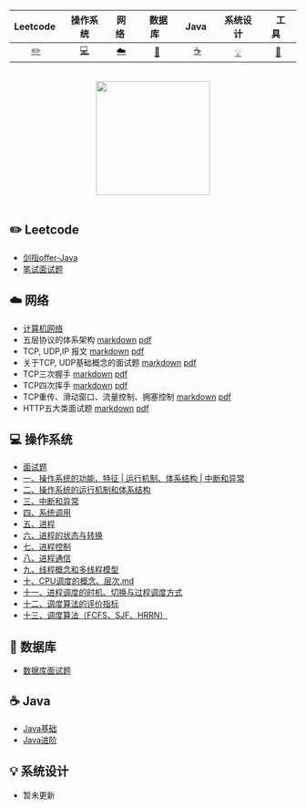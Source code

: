 <div align="center">


<br>

| Leetcode&nbsp; | 操作系统 | 网络&nbsp;| &nbsp;数据库&nbsp;&nbsp;|&nbsp;Java&nbsp;&nbsp;|系统设计| &nbsp;&nbsp;工具&nbsp;&nbsp; |
| :---: | :----: | :---: | :----: | :----: | :----: | :----: |
| [:pencil2:](#pencil2-算法) | [:computer:](#computer-操作系统) | [:cloud:](#cloud-网络) | [:floppy_disk:](#floppy_disk-数据库) |[:coffee:](#coffee-java)| [:bulb:](#bulb-系统设计) |[:wrench:](#wrench-工具)|


<br>
</div>

<div align="center">
    <img src="https://cs-notes-1256109796.cos.ap-guangzhou.myqcloud.com/githubio/LogoMakr_0zpEzN.png" width="200px">
</div>

<br>

## :pencil2: Leetcode

- [剑指offer-Java](https://github.com/Pakyen/Leetcode-Java)
- [笔试面试题](https://github.com/Pakyen/Leetcode-Java)

## :cloud: 网络 

- [计算机网络](https://github.com/Pakyen/Learning-Notes/tree/master/计算机网络)
- 五层协议的体系架构 [markdown](https://github.com/Pakyen/Learning-Notes/blob/master/计算机网络/一、五层协议的体系架构.md) [pdf](https://github.com/Pakyen/Learning-Notes/blob/master/计算机网络/一、五层协议的体系架构.pdf)
- TCP, UDP,IP 报文 [markdown](https://github.com/Pakyen/Learning-Notes/blob/master/计算机网络/二、TCP报文%2C%20UDP报文%2C%20IP报文详解.md) [pdf](https://github.com/Pakyen/Learning-Notes/blob/master/计算机网络/二、TCP报文%2C%20UDP报文%2C%20IP报文详解.pdf)
- 关于TCP, UDP基础概念的面试题 [markdown](https://github.com/Pakyen/Learning-Notes/blob/master/计算机网络/三、关于TCP、UDP基础概念的面试题.md) [pdf](https://github.com/Pakyen/Learning-Notes/blob/master/计算机网络/三、关于TCP、UDP基础概念的面试题.pdf)
- TCP三次握手 [markdown](https://github.com/Pakyen/Learning-Notes/blob/master/计算机网络/四、TCP%20三次握手.md) [pdf](https://github.com/Pakyen/Learning-Notes/blob/master/计算机网络/四、TCP%20三次握手.pdf)
- TCP四次挥手 [markdown](https://github.com/Pakyen/Learning-Notes/blob/master/计算机网络/五、TCP四次挥手.md) [pdf](https://github.com/Pakyen/Learning-Notes/blob/master/计算机网络/五、TCP四次挥手.pdf)
- TCP重传、滑动窗口、流量控制、拥塞控制 [markdown](https://github.com/Pakyen/Learning-Notes/blob/master/计算机网络/六、TCP重传、滑动窗口、流量控制、拥塞控制.md) [pdf](https://github.com/Pakyen/Learning-Notes/blob/master/计算机网络/六、TCP重传、滑动窗口、流量控制、拥塞控制.pdf)
- HTTP五大类面试题 [markdown](https://github.com/Pakyen/Learning-Notes/blob/master/计算机网络/七、HTTP五大类面试题.md) [pdf](https://github.com/Pakyen/Learning-Notes/blob/master/计算机网络/七、HTTP五大类面试题.pdf)

## :computer: 操作系统

- [面试题](https://github.com/Pakyen/Learning-Notes/tree/master/操作系统/面试题)
- [一、操作系统的功能、特征 | 运行机制、体系结构 | 中断和异常](https://github.com/Pakyen/Learning-Notes/blob/master/操作系统/学习笔记/一、操作系统的功能、特征%20%7C%20运行机制、体系结构%20%7C%20中断和异常.md)
- [二、操作系统的运行机制和体系结构](https://github.com/Pakyen/Learning-Notes/blob/master/操作系统/学习笔记/二、操作系统的运行机制和体系结构.md)
- [三、中断和异常](https://github.com/Pakyen/Learning-Notes/blob/master/操作系统/学习笔记/三、中断和异常.md)
- [四、系统调用](https://github.com/Pakyen/Learning-Notes/blob/master/操作系统/学习笔记/四、系统调用.md)
- [五、进程](https://github.com/Pakyen/Learning-Notes/blob/master/操作系统/学习笔记/五、进程.md)
- [六、进程的状态与转换](https://github.com/Pakyen/Learning-Notes/blob/master/操作系统/学习笔记/六、进程的状态与转换.md)
- [七、进程控制](https://github.com/Pakyen/Learning-Notes/blob/master/操作系统/学习笔记/七、进程控制.md)
- [八、进程通信](https://github.com/Pakyen/Learning-Notes/blob/master/操作系统/学习笔记/八、进程通信.md)
- [九、线程概念和多线程模型](https://github.com/Pakyen/Learning-Notes/blob/master/操作系统/学习笔记/九、线程概念和多线程模型.md)
- [十、CPU调度的概念、层次.md](https://github.com/Pakyen/Learning-Notes/blob/master/操作系统/学习笔记/十、CPU调度的概念、层次.md)
- [十一、进程调度的时机、切换与过程调度方式](https://github.com/Pakyen/Learning-Notes/blob/master/操作系统/学习笔记/十一、进程调度的时机、切换与过程调度方式.md)
- [十二、调度算法的评价指标](https://github.com/Pakyen/Learning-Notes/blob/master/操作系统/学习笔记/十二、调度算法的评价指标.md)
- [十三、调度算法（FCFS、SJF、HRRN）](https://github.com/Pakyen/Learning-Notes/blob/master/操作系统/学习笔记/十三、调度算法（FCFS、SJF、HRRN）.md)


## :floppy_disk: 数据库

- [数据库面试题](https://github.com/Pakyen/Learning-Notes/tree/master/数据库/面试题)

## :coffee: Java

- [Java基础](https://github.com/Pakyen/Learning-Notes/tree/master/Java/Java基础)
- [Java进阶](https://github.com/Pakyen/Learning-Notes/tree/master/Java/Java进阶)
## :bulb: 系统设计 

- 暂未更新
